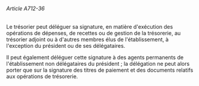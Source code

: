 ###### Article A712-36

Le trésorier peut déléguer sa signature, en matière d'exécution des opérations de dépenses, de recettes ou de gestion de la trésorerie, au trésorier adjoint ou à d'autres membres élus de l'établissement, à l'exception du président ou de ses délégataires.

Il peut également déléguer cette signature à des agents permanents de l'établissement non délégataires du président ; la délégation ne peut alors porter que sur la signature des titres de paiement et des documents relatifs aux opérations de trésorerie.

